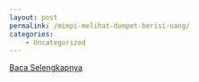 ```yaml
---
layout: post
permalink: /mimpi-melihat-dompet-berisi-uang/
categories:
    - Uncategorized
---
```


[Baca Selengkapnya](/08)